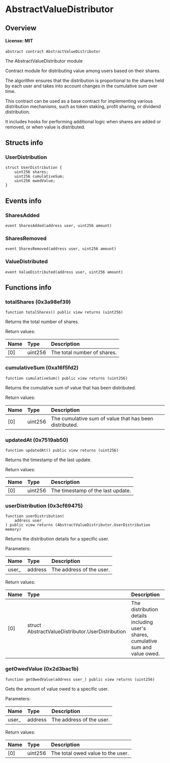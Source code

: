 # AbstractValueDistributor

## Overview

#### License: MIT

```solidity
abstract contract AbstractValueDistributor
```

The AbstractValueDistributor module

Contract module for distributing value among users based on their shares.

The algorithm ensures that the distribution is proportional to the shares
held by each user and takes into account changes in the cumulative sum over time.

This contract can be used as a base contract for implementing various distribution mechanisms,
such as token staking, profit sharing, or dividend distribution.

It includes hooks for performing additional logic
when shares are added or removed, or when value is distributed.
## Structs info

### UserDistribution

```solidity
struct UserDistribution {
	uint256 shares;
	uint256 cumulativeSum;
	uint256 owedValue;
}
```


## Events info

### SharesAdded

```solidity
event SharesAdded(address user, uint256 amount)
```


### SharesRemoved

```solidity
event SharesRemoved(address user, uint256 amount)
```


### ValueDistributed

```solidity
event ValueDistributed(address user, uint256 amount)
```


## Functions info

### totalShares (0x3a98ef39)

```solidity
function totalShares() public view returns (uint256)
```

Returns the total number of shares.


Return values:

| Name | Type    | Description                 |
| :--- | :------ | :-------------------------- |
| [0]  | uint256 | The total number of shares. |

### cumulativeSum (0xa16f5fd2)

```solidity
function cumulativeSum() public view returns (uint256)
```

Returns the cumulative sum of value that has been distributed.


Return values:

| Name | Type    | Description                                            |
| :--- | :------ | :----------------------------------------------------- |
| [0]  | uint256 | The cumulative sum of value that has been distributed. |

### updatedAt (0x7519ab50)

```solidity
function updatedAt() public view returns (uint256)
```

Returns the timestamp of the last update.


Return values:

| Name | Type    | Description                       |
| :--- | :------ | :-------------------------------- |
| [0]  | uint256 | The timestamp of the last update. |

### userDistribution (0x3cf69475)

```solidity
function userDistribution(
    address user_
) public view returns (AbstractValueDistributor.UserDistribution memory)
```

Returns the distribution details for a specific user.


Parameters:

| Name  | Type    | Description               |
| :---- | :------ | :------------------------ |
| user_ | address | The address of the user.  |


Return values:

| Name | Type                                             | Description                                                                      |
| :--- | :----------------------------------------------- | :------------------------------------------------------------------------------- |
| [0]  | struct AbstractValueDistributor.UserDistribution | The distribution details including user's shares, cumulative sum and value owed. |

### getOwedValue (0x2d3bac1b)

```solidity
function getOwedValue(address user_) public view returns (uint256)
```

Gets the amount of value owed to a specific user.


Parameters:

| Name  | Type    | Description               |
| :---- | :------ | :------------------------ |
| user_ | address | The address of the user.  |


Return values:

| Name | Type    | Description                       |
| :--- | :------ | :-------------------------------- |
| [0]  | uint256 | The total owed value to the user. |
